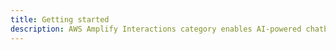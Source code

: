 ```yaml
---
title: Getting started
description: AWS Amplify Interactions category enables AI-powered chatbots in your web or mobile apps. You can use Interactions to configure your backend chatbot provider and to integrate a chatbot UI into your app with just a single line of code.
---
```


<inline-fragment platform="js" src="~/lib/interactions/fragments/js/getting-started.md"></inline-fragment>